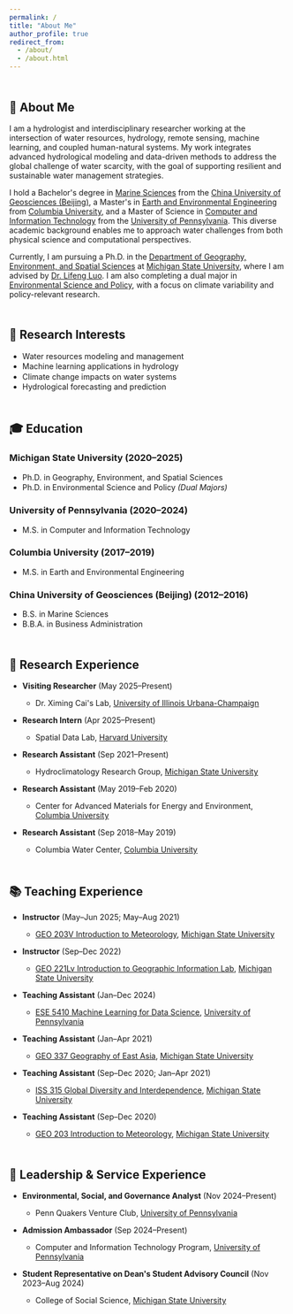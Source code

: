 ```yaml
---
permalink: /
title: "About Me"
author_profile: true
redirect_from: 
  - /about/
  - /about.html
---
```


<style>
h2 {
  margin-top: 2.5em;
}

hr {
  border: none;
  height: 1px;
  background-color: #d1d5db;
  margin: 2.5em 0 1.5em 0;
}

@media (prefers-color-scheme: dark) {
  hr {
    background-color: #4b5563;
  }
}

ul li {
  margin-bottom: 0.1em;
}

ol li {
  margin-bottom: 0.1em;
}
</style>

## 👋 About Me

I am a hydrologist and interdisciplinary researcher working at the intersection of water resources, hydrology, remote sensing, machine learning, and coupled human-natural systems. My work integrates advanced hydrological modeling and data-driven methods to address the global challenge of water scarcity, with the goal of supporting resilient and sustainable water management strategies.

I hold a Bachelor's degree in [Marine Sciences](https://sos.cugb.edu.cn/) from the [China University of Geosciences (Beijing)](https://en.cugb.edu.cn/), a Master's in [Earth and Environmental Engineering](https://www.eee.columbia.edu/) from [Columbia University](https://www.columbia.edu/), and a Master of Science in [Computer and Information Technology](https://online.seas.upenn.edu/degrees/mcit-online/) from the [University of Pennsylvania](https://www.upenn.edu/). This diverse academic background enables me to approach water challenges from both physical science and computational perspectives.

Currently, I am pursuing a Ph.D. in the [Department of Geography, Environment, and Spatial Sciences](https://geo.msu.edu/) at [Michigan State University](https://msu.edu/), where I am advised by [Dr. Lifeng Luo](https://geo.msu.edu/directory/luo-lifeng.html). I am also completing a dual major in [Environmental Science and Policy](https://esp.msu.edu/), with a focus on climate variability and policy-relevant research.

## 🌱 Research Interests

- Water resources modeling and management
- Machine learning applications in hydrology
- Climate change impacts on water systems
- Hydrological forecasting and prediction

## 🎓 Education

### Michigan State University (2020–2025)
* Ph.D. in Geography, Environment, and Spatial Sciences
* Ph.D. in Environmental Science and Policy *(Dual Majors)*

### University of Pennsylvania (2020–2024)
* M.S. in Computer and Information Technology

### Columbia University (2017–2019)
* M.S. in Earth and Environmental Engineering

### China University of Geosciences (Beijing) (2012–2016)
* B.S. in Marine Sciences
* B.B.A. in Business Administration

## 🔬 Research Experience

* **Visiting Researcher** (May 2025–Present)  
  * Dr. Ximing Cai's Lab, <u>University of Illinois Urbana-Champaign</u>

* **Research Intern** (Apr 2025–Present)  
  * Spatial Data Lab, <u>Harvard University</u>

* **Research Assistant** (Sep 2021–Present)  
  * Hydroclimatology Research Group, <u>Michigan State University</u>

* **Research Assistant** (May 2019–Feb 2020)  
  * Center for Advanced Materials for Energy and Environment, <u>Columbia University</u>

* **Research Assistant** (Sep 2018–May 2019)  
  * Columbia Water Center, <u>Columbia University</u>

## 📚 Teaching Experience

* **Instructor** (May–Jun 2025; May–Aug 2021)  
  * [GEO 203V Introduction to Meteorology](https://geo.msu.edu/student-resources/courses/online-courses.html), <u>Michigan State University</u>

* **Instructor** (Sep–Dec 2022)  
  * [GEO 221Lv Introduction to Geographic Information Lab](https://geo.msu.edu/student-resources/courses/online-courses.html), <u>Michigan State University</u>

* **Teaching Assistant** (Jan–Dec 2024)  
  * [ESE 5410 Machine Learning for Data Science](https://online.seas.upenn.edu/courses/ese-5410-machine-learning-for-data-science/), <u>University of Pennsylvania</u>

* **Teaching Assistant** (Jan–Apr 2021)  
  * [GEO 337 Geography of East Asia](https://reg.msu.edu/Courses/Search.aspx), <u>Michigan State University</u>

* **Teaching Assistant** (Sep–Dec 2020; Jan–Apr 2021)  
  * [ISS 315 Global Diversity and Interdependence](https://integrativestudies.msu.edu/iss/courses.html), <u>Michigan State University</u>

* **Teaching Assistant** (Sep–Dec 2020)  
  * [GEO 203 Introduction to Meteorology](https://reg.msu.edu/Courses/Request.aspx?SubjectCode=GEO&CourseNumber=203&Submit1=View), <u>Michigan State University</u>

## 🤝 Leadership & Service Experience

* **Environmental, Social, and Governance Analyst** (Nov 2024–Present)  
  * Penn Quakers Venture Club, <u>University of Pennsylvania</u>

* **Admission Ambassador** (Sep 2024–Present)  
  * Computer and Information Technology Program, <u>University of Pennsylvania</u>

* **Student Representative on Dean's Student Advisory Council** (Nov 2023–Aug 2024)  
  * College of Social Science, <u>Michigan State University</u>